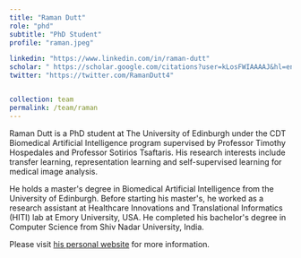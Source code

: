 ```yaml
---
title: "Raman Dutt"
role: "phd"
subtitle: "PhD Student"
profile: "raman.jpeg"

linkedin: "https://www.linkedin.com/in/raman-dutt"
scholar: " https://scholar.google.com/citations?user=kLosFWIAAAAJ&hl=en"
twitter: "https://twitter.com/RamanDutt4"


collection: team
permalink: /team/raman
---
```


Raman Dutt is a PhD student at The University of Edinburgh under the CDT Biomedical Artificial Intelligence program supervised by Professor Timothy Hospedales and Professor Sotirios Tsaftaris. His research interests include transfer learning, representation learning and self-supervised learning for medical image analysis. 

He holds a master's degree in Biomedical Artificial Intelligence from the University of Edinburgh. Before starting his master's, he worked as a research assistant at Healthcare Innovations and Translational Informatics (HITI) lab at Emory University, USA. He completed his bachelor's degree in Computer Science from Shiv Nadar University, India.

Please visit [his personal website](https://ramandutt.super.site/) for more information.
